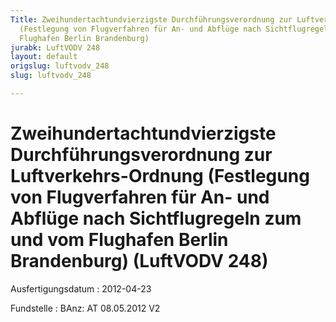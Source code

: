 ```yaml
---
Title: Zweihundertachtundvierzigste Durchführungsverordnung zur Luftverkehrs-Ordnung
  (Festlegung von Flugverfahren für An- und Abflüge nach Sichtflugregeln zum und vom
  Flughafen Berlin Brandenburg)
jurabk: LuftVODV 248
layout: default
origslug: luftvodv_248
slug: luftvodv_248

---
```


# Zweihundertachtundvierzigste Durchführungsverordnung zur Luftverkehrs-Ordnung (Festlegung von Flugverfahren für An- und Abflüge nach Sichtflugregeln zum und vom Flughafen Berlin Brandenburg) (LuftVODV 248)

Ausfertigungsdatum
:   2012-04-23

Fundstelle
:   BAnz: AT 08.05.2012 V2

